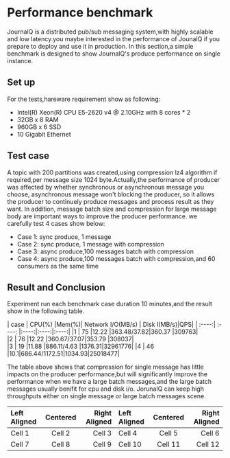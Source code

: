# Performance benchmark
  JournalQ is a distributed pub/sub messaging system,with highly scalable and low latency.you maybe interested in the performance of JounalQ if you prepare to deploy and use it in production. In this section,a simple benchmark is designed to show JournalQ's produce performance on single instance.


## Set up
For the tests,hareware requirement show as following:

* Intel(R) Xeon(R) CPU E5-2620 v4 @ 2.10GHz with 8 cores * 2
* 32GB x 8 RAM
* 960GB x 6 SSD  
* 10 Gigabit Ethernet


## Test case

A topic with 200 partitions was created,using compression lz4 algorithm if required,per message size 1024 byte.Actually,the performance of producer was affected by whether synchronous or asynchronous message you choose, asynchronous message won't blocking the producer, so it allows the producer to continuely produce messages and process result as they want. In addition, message batch size and compression for large message body are important ways to improve the producer performance. we carefully test 4 cases show below:

* Case 1: sync produce, 1 message
* Case 2: sync produce, 1 message with compression
* Case 3: async produce,100 messages batch with compression
* Case 4: async produce,100 messages batch with compression,and 60 consumers as the same time  


## Result and Conclusion
  Experiment run each benchmark case duration 10 minutes,and the result show in the following table.

  | case | CPU(%) |Mem(%)| Network I/O(MB/s) | Disk I(MB/s)|QPS|
  | :----:| :----: |:----:|:----:|:----:|
  |1 | 75 |12.22 |363.48/37.82|360.37 |309763|  
  |2 | 76 |12.22 |360.67/37.07|353.79 |308037|   
  |3 | 19 |11.88 |886.11/4.63 |1376.31|32961776|
  |4 | 46 |10.1|686.44/1172.51|1034.93|25018477|

  The table above shows that compression for single message has little impacts on the producer performance,but will significantly improve the performance when we have a large batch messages,and the large batch messages usually benifit for cpu and disk i/o. JorunalQ can keep high throughputs either on single message or large batch messages scene.

  | Left Aligned | Centered | Right Aligned | Left Aligned | Centered | Right Aligned |
| :----------- | :------: | ------------: | :----------- | :------: | ------------: |
| Cell 1       | Cell 2   | Cell 3        | Cell 4       | Cell 5   | Cell 6        |
| Cell 7       | Cell 8   | Cell 9        | Cell 10      | Cell 11  | Cell 12       | 
